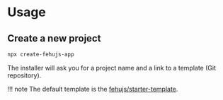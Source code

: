 # Usage

## Create a new project
```bash
npx create-fehujs-app
```

The installer will ask you for a project name and a link to a template (Git repository).

!!! note
    The default template is the [fehujs/starter-template](https://github.com/fehujs/starter-template).
